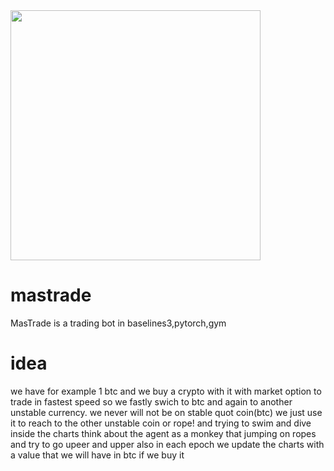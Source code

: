 <img src="https://user-images.githubusercontent.com/5004900/120317742-43c93280-c2f4-11eb-9c5d-0914bd2d9396.png" data-canonical-src="https://user-images.githubusercontent.com/5004900/120317742-43c93280-c2f4-11eb-9c5d-0914bd2d9396.png" height="400" />

# mastrade
MasTrade is a trading bot in baselines3,pytorch,gym


# idea
we have for example 1 btc
and we buy a crypto with it with market option to 
trade in fastest speed
so we fastly swich to btc and again to another unstable currency.
we never will not be on stable quot coin(btc)
we just use it to reach to the other unstable coin or rope!
and trying to swim and dive inside the charts
think about the agent as a monkey that jumping on ropes
and try to go upeer and upper
also in each epoch we update the charts with a value that we will 
have in btc if we buy it
